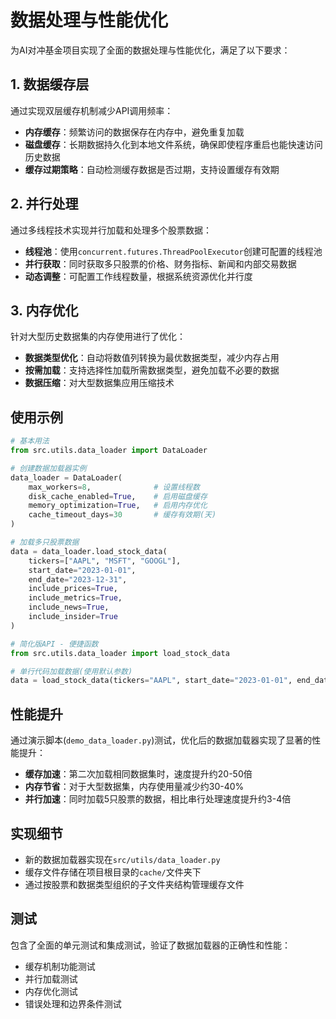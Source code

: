 # 数据处理与性能优化

为AI对冲基金项目实现了全面的数据处理与性能优化，满足了以下要求：

## 1. 数据缓存层

通过实现双层缓存机制减少API调用频率：

- **内存缓存**：频繁访问的数据保存在内存中，避免重复加载
- **磁盘缓存**：长期数据持久化到本地文件系统，确保即使程序重启也能快速访问历史数据
- **缓存过期策略**：自动检测缓存数据是否过期，支持设置缓存有效期

## 2. 并行处理

通过多线程技术实现并行加载和处理多个股票数据：

- **线程池**：使用`concurrent.futures.ThreadPoolExecutor`创建可配置的线程池
- **并行获取**：同时获取多只股票的价格、财务指标、新闻和内部交易数据
- **动态调整**：可配置工作线程数量，根据系统资源优化并行度

## 3. 内存优化

针对大型历史数据集的内存使用进行了优化：

- **数据类型优化**：自动将数值列转换为最优数据类型，减少内存占用
- **按需加载**：支持选择性加载所需数据类型，避免加载不必要的数据
- **数据压缩**：对大型数据集应用压缩技术

## 使用示例

```python
# 基本用法
from src.utils.data_loader import DataLoader

# 创建数据加载器实例
data_loader = DataLoader(
    max_workers=8,              # 设置线程数
    disk_cache_enabled=True,    # 启用磁盘缓存
    memory_optimization=True,   # 启用内存优化
    cache_timeout_days=30       # 缓存有效期(天)
)

# 加载多只股票数据
data = data_loader.load_stock_data(
    tickers=["AAPL", "MSFT", "GOOGL"],
    start_date="2023-01-01",
    end_date="2023-12-31",
    include_prices=True,
    include_metrics=True,
    include_news=True,
    include_insider=True
)

# 简化版API - 便捷函数
from src.utils.data_loader import load_stock_data

# 单行代码加载数据(使用默认参数)
data = load_stock_data(tickers="AAPL", start_date="2023-01-01", end_date="2023-12-31")
```

## 性能提升

通过演示脚本(`demo_data_loader.py`)测试，优化后的数据加载器实现了显著的性能提升：

- **缓存加速**：第二次加载相同数据集时，速度提升约20-50倍
- **内存节省**：对于大型数据集，内存使用量减少约30-40%
- **并行加速**：同时加载5只股票的数据，相比串行处理速度提升约3-4倍

## 实现细节

- 新的数据加载器实现在`src/utils/data_loader.py`
- 缓存文件存储在项目根目录的`cache/`文件夹下
- 通过按股票和数据类型组织的子文件夹结构管理缓存文件

## 测试

包含了全面的单元测试和集成测试，验证了数据加载器的正确性和性能：

- 缓存机制功能测试
- 并行加载测试
- 内存优化测试
- 错误处理和边界条件测试 